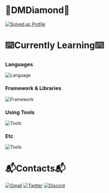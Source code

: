 # 💎DMDiamond💎

<!--![Solved.ac Profile](https://solvedac-cards-starcea.paring.moe/profile/dmdiamond?size=220)
<!--![Solved.ac Donut](https://solvedac-cards-starcea.paring.moe/problems/dmdiamond?size=220)-->
<!--![Solved.ac Tag](https://solvedac-cards-starcea.paring.moe/tags/dmdiamond?size=220)
![Solved.ac Streak](http://mazandi.herokuapp.com/api?handle=dmdiamond&theme=dark)-->
[![Solved.ac Profile](http://mazassumnida.wtf/api/v2/generate_badge?boj=dmdiamond)](https://solved.ac/dmdiamond/)

# ⌨️Currently Learning⌨️

### Languages
<!--![C++](https://img.shields.io/badge/C_&_C++-00599C.svg?&style=for-the-badge&logo=Cplusplus&logoColor=white)
![C#](https://img.shields.io/badge/C♯-994892.svg?&style=for-the-badge&logo=Csharp&logoColor=white)
![Python](https://img.shields.io/badge/Python-3776AB.svg?&style=for-the-badge&logo=Python&logoColor=white)
![Rust](https://img.shields.io/badge/Rust-FF7043.svg?&style=for-the-badge&logo=Rust&logoColor=white)-->
![Language](https://skillicons.dev/icons?i=c,cpp,python)

### Framework & Libraries
![Framework](https://skillicons.dev/icons?i=anaconda,sklearn,pytorch,opencv,django)

### Using Tools
<!--![VSCode](https://img.shields.io/badge/Visual%20Studio%20Code-007ACC.svg?&style=for-the-badge&logo=Visual%20Studio%20Code&logoColor=white)
![Git](https://img.shields.io/badge/Git-F05032.svg?&style=for-the-badge&logo=Git&logoColor=white)-->
![Tools](https://skillicons.dev/icons?i=vscode,git,github,docker)

### Etc
![Tools](https://skillicons.dev/icons?i=bash,linux,ubuntu)

# 📬Contacts📬
<!--[![Gmail Badge](https://img.shields.io/badge/Gmail-d14836?style=for-the-badge&logo=Gmail&logoColor=white&link=mailto:k2iunoki@gmail.com)](mailto:k2iunoki@gmail.com)
[![Naver Badge](https://img.shields.io/badge/Naver-03C75A?style=for-the-badge&logo=Naver&logoColor=white&link=mailto:k2i123@naver.com)](mailto:k2i123@naver.com)
[![Twitter Badge](http://img.shields.io/badge/-Twitter-00ACEE?style=for-the-badge&logo=Twitter&logoColor=white&link=https://twitter.com/dmdiamond1234/)](https://twitter.com/dmdiamond1234/)
[![Discord Badge](http://img.shields.io/badge/-Discord-5662F6?style=for-the-badge&logo=Discord&logoColor=white&link=https://discordapp.com/users/539588686430339073/)](https://discordapp.com/users/539588686430339073/)-->
[![Gmail](https://skillicons.dev/icons?i=gmail)](mailto:k2iunoki@gmail.com)
[![Twitter](https://skillicons.dev/icons?i=twitter)](https://twitter.com/dmdiamond1234)
[![Discord](https://skillicons.dev/icons?i=discord)](https://discordapp.com/users/539588686430339073)
